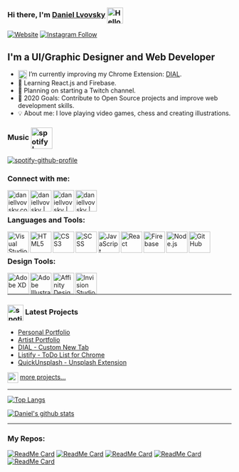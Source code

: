 ### Hi there, I'm [Daniel Lvovsky][website] <img align="center" alt="Hello | Hello" width="36" src="https://img.icons8.com/material/36/000000/hello.png" /> 

[![Website](https://img.shields.io/website?label=daniellvovsky.com&style=for-the-badge&url=https://daniellvovsky.com/&logo=netlify&color=88BEC8)](https://daniellvovsky.com/)
[![Instagram Follow](https://img.shields.io/badge/instagram-Follow-hotpink?style=for-the-badge&logo=instagram)](https://www.instagram.com/daniel_lvovsky/)

## I'm a UI/Graphic Designer and Web Developer

- <img align="center" alt="Hello | Hello" width="20" src="https://img.icons8.com/color/20/000000/approve-and-update.png" /> I’m currently improving my Chrome Extension: [DIAL][extension].
- 🎯 Learning React.js and Firebase.
- 🎯 Planning on starting a Twitch channel.
- 🎯 2020 Goals: Contribute to Open Source projects and improve web development skills.
- 💡 About me: I love playing video games, chess and creating illustrations.

### Music [<img align="center" alt="spotify | Spotify" width="48px" src="https://img.icons8.com/fluent/48/000000/spotify.png" />][spotify]
[![spotify-github-profile](https://spotify-github-profile.vercel.app/api/view?uid=2aolsolnndhc7gontaq2ujdth&cover_image=true)](https://spotify-github-profile.vercel.app/api/view?uid=2aolsolnndhc7gontaq2ujdth&redirect=true)



### Connect with me:

[<img align="left" alt="daniellvovsky.com" width="48px" src="https://img.icons8.com/fluent/48/000000/domain.png" />][website]
[<img align="left" alt="daniellvovsky | Behance" width="48px" src="https://img.icons8.com/color/48/000000/behance.png" />][behance]
[<img align="left" alt="daniellvovsky | LinkedIn" width="48px" src="https://img.icons8.com/fluent/48/000000/linkedin.png" />][linkedin]
[<img align="left" alt="daniellvovsky | Instagram" width="48px" src="https://img.icons8.com/fluent/48/000000/instagram-new.png" />][instagram]
<br />
<br />

### Languages and Tools:

[<img align="left" alt="Visual Studio Code" width="48px" src="https://img.icons8.com/fluent/48/000000/visual-studio-code-2019.png" />][website]
[<img align="left" alt="HTML5" width="48px" src="https://img.icons8.com/color/48/000000/html-5.png" />][website]
[<img align="left" alt="CSS3" width="48px" src="https://img.icons8.com/color/48/000000/css3.png" />][website]
[<img align="left" alt="SCSS" width="48px" src="https://img.icons8.com/color/48/000000/sass-avatar.png" />][website]
[<img align="left" alt="JavaScript" width="48px" src="https://img.icons8.com/color/48/000000/javascript.png" />][website]
[<img align="left" alt="React" width="48px" src="https://img.icons8.com/color/48/000000/react-native.png" />][website]
[<img align="left" alt="Firebase" width="48px" src="https://img.icons8.com/color/48/000000/firebase.png" />][website]
[<img align="left" alt="Node.js" width="48px" src="https://img.icons8.com/color/48/000000/nodejs.png" />][website]
[<img align="left" alt="GitHub" width="48px" src="https://img.icons8.com/fluent/48/000000/github.png" />][website]
<br />
<br />

### Design Tools:

[<img align="left" alt="Adobe XD" width="48px" src="https://img.icons8.com/color/48/000000/adobe-xd.png" />][website]
[<img align="left" alt="Adobe Illustrator" width="48px" src="https://img.icons8.com/color/48/000000/adobe-illustrator.png" />][website]
[<img align="left" alt="Affinity Designer" width="48px" src="https://img.icons8.com/ios-filled/50/000000/affinity-photo.png" />][website]
[<img align="left" alt="Invision Studio" width="48px" src="https://img.icons8.com/windows/64/000000/invision.png" />][website]

<br />
<br />

---

### <img align="center" alt="spotify | Spotify" width="36px" src="https://img.icons8.com/fluent/36/000000/project.png" /> Latest Projects 

<!-- Project:START -->
- [Personal Portfolio](https://daniellvovsky.com/)
- [Artist Portfolio](https://steftheartist.netlify.app/)
- [DIAL - Custom New Tab](https://chrome.google.com/webstore/detail/new-tab-dial/jhcadhkfandbknkhibmfojeibbgjehmn?hl=en&authuser=0)
- [Listify - ToDo List for Chrome](https://chrome.google.com/webstore/detail/todo-listlistify/mlighlkbfofpeoeolijmolchjdifcbpo?hl=en&authuser=0)
- [QuickUnsplash - Unsplash Extension](https://chrome.google.com/webstore/detail/quick-unsplash/bcehcdieplbonpeognpgfkpldfknbgkh?hl=en-US)
<!-- Project:END -->

<img align="center" alt="spotify | Spotify" width="24px" src="https://img.icons8.com/fluent-systems-filled/24/000000/more.png" /> [more projects...](https://daniellvovsky.com/)

---

[![Top Langs](https://github-readme-stats.vercel.app/api/top-langs/?username=DanielLvovsky&layout=compact)](https://github.com/DanielLvovsky)





[![Daniel's github stats](https://github-readme-stats.vercel.app/api?username=DanielLvovsky&theme=nord&show_icons=true)](https://github.com/DanielLvovsky)



---
### My Repos:

[![ReadMe Card](https://github-readme-stats.vercel.app/api/pin/?username=DanielLvovsky&repo=StefTheArtist&theme=nord)](https://github.com/DanielLvovsky/StefTheArtist)
[![ReadMe Card](https://github-readme-stats.vercel.app/api/pin/?username=DanielLvovsky&repo=QuickUnsplash&theme=nord)](https://github.com/DanielLvovsky/QuickUnsplash)
[![ReadMe Card](https://github-readme-stats.vercel.app/api/pin/?username=DanielLvovsky&repo=DIAL&theme=nord)](https://github.com/DanielLvovsky/DIAL)
[![ReadMe Card](https://github-readme-stats.vercel.app/api/pin/?username=DanielLvovsky&repo=Listify&theme=nord)](https://github.com/DanielLvovsky/Listify)
[![ReadMe Card](https://github-readme-stats.vercel.app/api/pin/?username=DanielLvovsky&repo=InstagramBot&theme=nord)](https://github.com/DanielLvovsky/InstagramBot)


[website]: https://daniellvovsky.com
[spotify]: https://open.spotify.com/playlist/0Vc9v8CbKciq75y2x7dMP5
[extension]: https://chrome.google.com/webstore/detail/new-tab-dial/jhcadhkfandbknkhibmfojeibbgjehmn?hl=en&authuser=0
[behance]: https://www.behance.net/daniel_lvovsky
[youtube]: https://youtube.com/codeSTACKr
[instagram]: https://instagram.com/daniel_lvovsky
[linkedin]: https://linkedin.com/in/daniel-lvovsky-b68614183
[webdevplaylist]: https://daniellvovsky.com/
[jsplaylist]: https://www.youtube.com/playlist?list=PLkwxH9e_vrALRJKu7wfXby3MKeflhTu6B
[cssplaylist]: https://www.youtube.com/playlist?list=PLkwxH9e_vrALSdvZuEh6gqQdmDoDIoqz4
[reactplaylist]: https://www.youtube.com/playlist?list=PLkwxH9e_vrAK4TdffpxKY3QGyHCpxFcQ0
